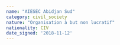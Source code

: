 ```yaml
---
name: "AIESEC Abidjan Sud"
category: civil_society
nature: "Organisation à but non lucratif"
nationality: CIV
date_signed: '2018-11-12'
---
```

    